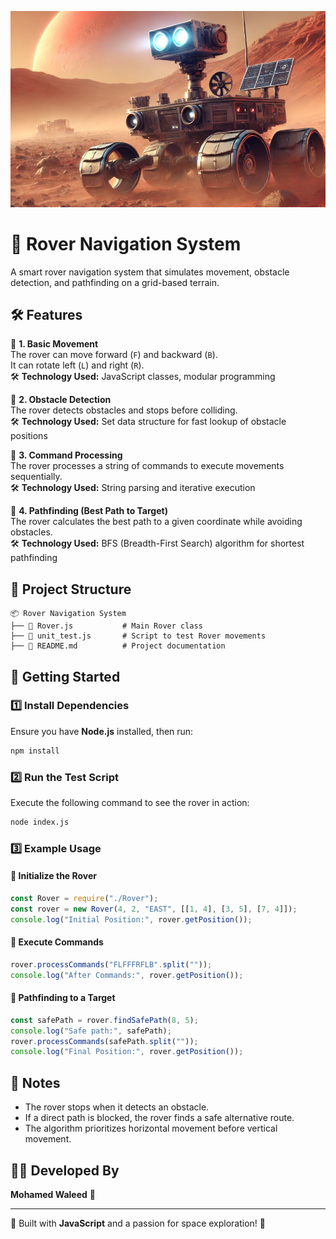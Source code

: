 ![Mars_Rover](Mars_Rover.png)
# 🚀 Rover Navigation System

A smart rover navigation system that simulates movement, obstacle detection, and pathfinding on a grid-based terrain.

## 🛠 Features

🔹 **1. Basic Movement**  
The rover can move forward (`F`) and backward (`B`).  
It can rotate left (`L`) and right (`R`).  
🛠️ **Technology Used:** JavaScript classes, modular programming  

🔹 **2. Obstacle Detection**  
The rover detects obstacles and stops before colliding.  
🛠️ **Technology Used:** Set data structure for fast lookup of obstacle positions  

🔹 **3. Command Processing**  
The rover processes a string of commands to execute movements sequentially.  
🛠️ **Technology Used:** String parsing and iterative execution  

🔹 **4. Pathfinding (Best Path to Target)**  
The rover calculates the best path to a given coordinate while avoiding obstacles.  
🛠️ **Technology Used:** BFS (Breadth-First Search) algorithm for shortest pathfinding  

## 📂 Project Structure
```
📦 Rover Navigation System
├── 📜 Rover.js           # Main Rover class
├── 📜 unit_test.js       # Script to test Rover movements
├── 📜 README.md          # Project documentation
```

## 🚀 Getting Started
### 1️⃣ Install Dependencies
Ensure you have **Node.js** installed, then run:
```sh
npm install
```

### 2️⃣ Run the Test Script
Execute the following command to see the rover in action:
```sh
node index.js
```

### 3️⃣ Example Usage
#### 🔹 Initialize the Rover
```js
const Rover = require("./Rover");
const rover = new Rover(4, 2, "EAST", [[1, 4], [3, 5], [7, 4]]);
console.log("Initial Position:", rover.getPosition());
```

#### 🔹 Execute Commands
```js
rover.processCommands("FLFFFRFLB".split(""));
console.log("After Commands:", rover.getPosition());
```

#### 🔹 Pathfinding to a Target
```js
const safePath = rover.findSafePath(8, 5);
console.log("Safe path:", safePath);
rover.processCommands(safePath.split(""));
console.log("Final Position:", rover.getPosition());
```

## 📌 Notes
- The rover stops when it detects an obstacle.
- If a direct path is blocked, the rover finds a safe alternative route.
- The algorithm prioritizes horizontal movement before vertical movement.

## 👨‍💻 Developed By
**Mohamed Waleed** 🚀

---
🚀 Built with **JavaScript** and a passion for space exploration! 🌌
